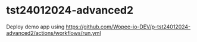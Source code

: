 # tst24012024-advanced2
Deploy demo app using https://github.com/Wopee-io-DEV/p-tst24012024-advanced2/actions/workflows/run.yml
